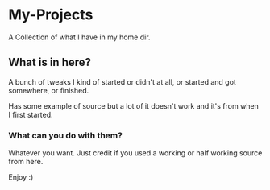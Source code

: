 # My-Projects
A Collection of what I have in my home dir.

## What is in here?
A bunch of tweaks I kind of started or didn't at all, or started and got somewhere, or finished.

Has some example of source but a lot of it doesn't work and it's from when I first started.

### What can you do with them?
Whatever you want. Just credit if you used a working or half working source from here. 

Enjoy :)
